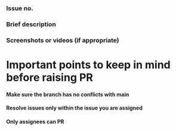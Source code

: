 

<!--- Provide a general summary of your changes in the Title above -->

### Issue no.
<!--- Give issue no. -->
### Brief description
<!--- Describe your changes in brief -->
### Screenshots or videos (if appropriate)


# Important points to keep in mind before raising PR
####  Make sure the branch has no conflicts with main
#### Resolve issues only within the issue you are assigned
#### Only assignees can PR
